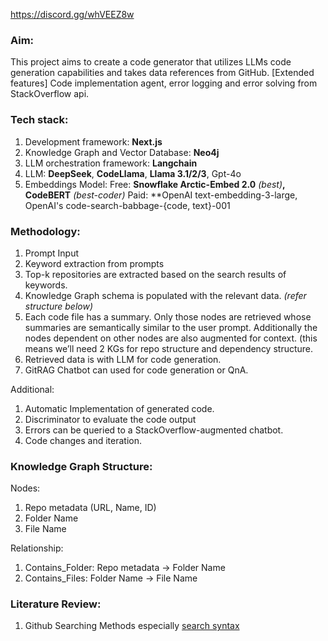 https://discord.gg/whVEEZ8w

### Aim:

This project aims to create a code generator that utilizes LLMs code generation capabilities and takes data references from GitHub. 
[Extended features]
Code implementation agent, error logging and error solving from StackOverflow api.

### Tech stack:

1. Development framework: **Next.js**
2. Knowledge Graph and Vector Database: **Neo4j**
3. LLM orchestration framework: **Langchain**
4. LLM: **DeepSeek**, **CodeLlama**, **Llama 3.1/2/3**, Gpt-4o  
5. Embeddings Model: 
Free: **Snowflake Arctic-Embed 2.0** *(best)***, CodeBERT** *(best-coder)* 
Paid: **OpenAI text-embedding-3-large, OpenAI's code-search-babbage-{code, text}-001

### Methodology:

1. Prompt Input
2. Keyword extraction from prompts
3. Top-k repositories are extracted based on the search results of keywords.
4. Knowledge Graph schema is populated with the relevant data. *(refer structure below)*
5. Each code file has a summary. Only those nodes are retrieved whose summaries are semantically similar to the user prompt. Additionally the nodes dependent on other nodes are also augmented for context. (this means we’ll need 2 KGs for repo structure and dependency structure.
6. Retrieved data is with LLM for code generation.
7. GitRAG Chatbot can used for code generation or QnA.

Additional:

1. Automatic Implementation of generated code.
2. Discriminator to evaluate the code output 
3. Errors can be queried to a StackOverflow-augmented chatbot.
4. Code changes and iteration.

### Knowledge Graph Structure:

Nodes: 

1. Repo metadata (URL, Name, ID)
2. Folder Name
3. File Name

Relationship:

1. Contains_Folder: Repo metadata → Folder Name
2. Contains_Files: Folder Name → File Name

### Literature Review:

1. Github Searching Methods especially [search syntax](https://docs.github.com/en/search-github/github-code-search/understanding-github-code-search-syntax)
